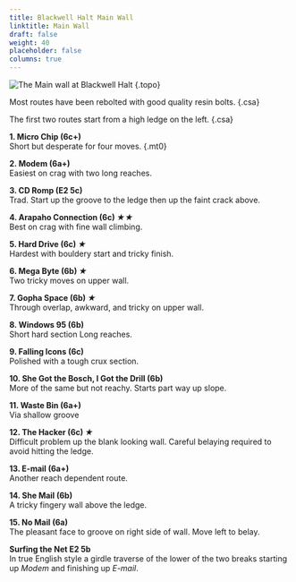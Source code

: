 ```yaml
---
title: Blackwell Halt Main Wall
linktitle: Main Wall
draft: false
weight: 40
placeholder: false
columns: true
---
```



![The Main wall at Blackwell Halt](/img/peak/buxton/Blackwell-Halt_Main-Wall.jpg)
{.topo}

Most routes have been rebolted with good quality resin bolts.
{.csa}

The first two routes start from a high ledge on the left.
{.csa}

**1. Micro Chip (6c+)**  
Short but desperate for four moves. 
{.mt0}

**2. Modem (6a+)**  
Easiest on crag with two long reaches. 

**3. CD Romp (E2 5c)**  
Trad. Start up the groove to the ledge then up the faint crack above.

**4. Arapaho Connection (6c) *&starf;&starf;***  
Best on crag  with fine wall climbing. 

**5. Hard Drive (6c) *&starf;***  
 Hardest with bouldery start and tricky finish. 

**6. Mega Byte (6b) *&starf;***  
 Two tricky moves on upper wall. 

**7. Gopha Space (6b) *&starf;***  
 Through overlap, awkward, and tricky on upper wall. 

**8. Windows 95 (6b)**  
Short hard section Long reaches. 

**9. Falling Icons (6c)**  
Polished with a tough crux section.

**10. She Got the Bosch, I Got the Drill (6b)**  
More of the same but not reachy. Starts part way up slope. 

**11. Waste Bin (6a+)**  
Via shallow groove 

**12. The Hacker (6c) *&starf;***  
 Difficult problem up the blank looking wall. Careful belaying required to avoid hitting the ledge. 

**13. E-mail (6a+)**  
Another reach dependent route.

**14. She Mail (6b)**  
A tricky fingery wall above the ledge.

**15. No Mail (6a)**  
The pleasant face to groove on right side of wall. Move left to belay.

**Surfing the Net E2 5b**  
In true English style a girdle traverse of the lower of the two breaks starting up *Modem* and finishing up *E-mail*.

